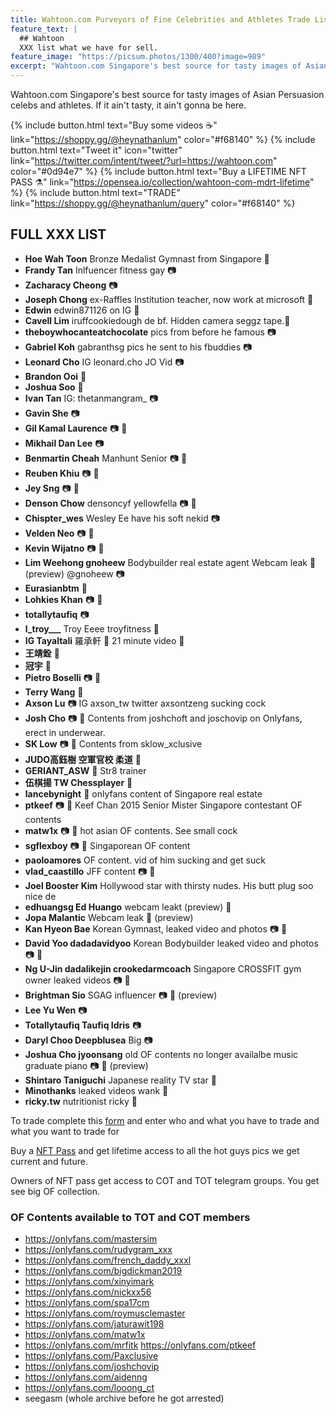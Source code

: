 ```yaml
---
title: Wahtoon.com Purveyors of Fine Celebrities and Athletes Trade List
feature_text: |
  ## Wahtoon
  XXX list what we have for sell. 
feature_image: "https://picsum.photos/1300/400?image=989"
excerpt: "Wahtoon.com Singapore's best source for tasty images of Asian Persuasion celebs and athletes. If it ain't tasty, it ain't gonna be here."
---
```


Wahtoon.com Singapore's best source for tasty images of Asian Persuasion celebs and athletes. If it ain't tasty, it ain't gonna be here.

{% include button.html text="Buy some videos ☕️" link="https://shoppy.gg/@heynathanlum" color="#f68140" %} {% include button.html text="Tweet it" icon="twitter" link="https://twitter.com/intent/tweet/?url=https://wahtoon.com" color="#0d94e7" %} {% include button.html text="Buy a LIFETIME NFT PASS ⚗️" link="https://opensea.io/collection/wahtoon-com-mdrt-lifetime" %} {% include button.html text="TRADE" link="https://shoppy.gg/@heynathanlum/query" color="#f68140" %}


## FULL XXX LIST

- **Hoe Wah Toon** Bronze Medalist Gymnast from Singapore 🎥
- **Frandy Tan** Inlfuencer fitness gay 📷
- **Zacharacy Cheong** 📷
- **Joseph Chong** ex-Raffles Institution teacher, now work at microsoft 🎥
- **Edwin** edwin871126 on IG 🎥
- **Cavell Lim** iruffcookiedough de bf. Hidden camera seggz tape.🎥
- **theboywhocanteatchocolate** pics from before he famous 📷
- **Gabriel Koh** gabranthsg pics he sent to his fbuddies 📷
- **Leonard Cho** IG leonard.cho JO Vid 📷
- **Brandon Ooi** 🎥
- **Joshua Soo** 🎥
- **Ivan Tan** IG: thetanmangram_ 📷
- **Gavin She** 📷
- **Gil Kamal Laurence** 📷 🎥
- **Mikhail Dan Lee** 📷
- **Benmartin Cheah** Manhunt Senior 📷 🎥
- **Reuben Khiu** 📷 🎥
- **Jey Sng** 📷 🎥
- **Denson Chow** densoncyf yellowfella 📷 🎥
- **Chispter_wes** Wesley Ee have his soft nekid 📷 
- **Velden Neo** 📷 🎥
- **Kevin Wijatno** 📷 🎥  
- **Lim Weehong gnoheew** Bodybuilder real estate agent Webcam leak  🎥 (preview) @gnoheew 📷 
- **Eurasianbtm** 🎥
- **Lohkies Khan** 📷 🎥
- **totallytaufiq** 📷 
- **l_troy___** Troy Eeee troyfitness 🎥
- **IG Tayaltali** 羅承軒 🎥 21 minute video 🎥
- **王靖銓** 🎥
- **冠宇** 🎥
- **Pietro Boselli** 📷 🎥
- **Terry Wang** 🎥
- **Axson Lu** 📷 IG axson_tw twitter axsontzeng sucking cock
- **Josh Cho** 📷 🎥 Contents from joshchoft and joschovip on Onlyfans, erect in underwear.
- **SK Low** 📷 🎥 Contents from sklow_xclusive
- **JUDO高鈺樹 空軍官校 柔道** 🎥
- **GERIANT_ASW** 🎥 Str8 trainer 
- **伍棋揚 TW Chessplayer** 🎥 
- **lancebynight** 🎥 onlyfans content of Singapore real estate
- **ptkeef** 📷 🎥 Keef Chan 2015 Senior Mister Singapore contestant OF contents
- **matw1x** 📷 🎥 hot asian OF contents. See small cock
- **sgflexboy** 📷 🎥 Singaporean OF content
- **paoloamores** OF content. vid of him sucking and get suck
- **vlad_caastillo** JFF content 📷 🎥
- **Joel Booster Kim** Hollywood star with thirsty nudes. His butt plug soo nice de
- **edhuangsg Ed Huango** webcam leakt (preview) 🎥
- **Jopa Malantic** Webcam leak 🎥 (preview)
- **Kan Hyeon Bae** Korean Gymnast, leaked video and photos 📷 🎥
- **David Yoo dadadavidyoo** Korean Bodybuilder leaked video and photos 📷 🎥
- **Ng U-Jin dadalikejin crookedarmcoach** Singapore CROSSFIT gym owner leaked videos 📷 🎥
- **Brightman Sio** SGAG influencer 📷 🎥 (preview)
- **Lee Yu Wen** 📷
- **Totallytaufiq Taufiq Idris** 📷
- **Daryl Choo Deepblusea** Big 📷
- **Joshua Cho jyoonsang** old OF contents no longer availalbe music graduate piano 📷 🎥 (preview)
- **Shintaro Taniguchi** Japanese reality TV star 🎥
- **Minothanks** leaked videos wank 🎥
- **ricky.tw** nutritionist ricky  🎥

To trade complete this [form](https://shoppy.gg/@heynathanlum/query) and enter who and what you have to trade and what you want to trade for

Buy a [NFT Pass](https://opensea.io/collection/wahtoon-com-mdrt-lifetime) and get lifetime access to all the hot guys pics we get current and future.


Owners of NFT pass get access to COT and TOT telegram groups.
You get see big OF collection.
### OF Contents available to TOT and COT members
- https://onlyfans.com/mastersim
- https://onlyfans.com/rudygram_xxx
- https://onlyfans.com/french_daddy_xxxl
- https://onlyfans.com/bigdickman2019
- https://onlyfans.com/xinyimark
- https://onlyfans.com/nickxx56
- https://onlyfans.com/spa17cm
- https://onlyfans.com/roymusclemaster
- https://onlyfans.com/jaturawit198
- https://onlyfans.com/matw1x
- https://onlyfans.com/mrfitk https://onlyfans.com/ptkeef
- https://onlyfans.com/Paxclusive
- https://onlyfans.com/joshchovip
- https://onlyfans.com/aidenng
- https://onlyfans.com/looong_ct
- seegasm (whole archive before he got arrested)


